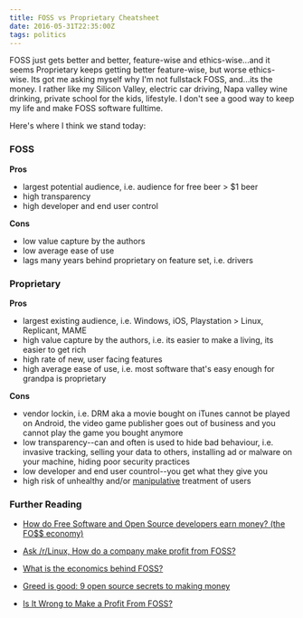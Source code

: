 ```yaml
---
title: FOSS vs Proprietary Cheatsheet
date: 2016-05-31T22:35:00Z
tags: politics
---
```


FOSS just gets better and better, feature-wise and ethics-wise...and it seems
Proprietary keeps getting better feature-wise, but worse ethics-wise. Its got
me asking myself why I'm not fullstack FOSS, and...its the money. I rather like
my Silicon Valley, electric car driving, Napa valley wine drinking, private
school for the kids, lifestyle. I don't see a good way to keep my life and make
FOSS software fulltime.

Here's where I think we stand today:

### FOSS

**Pros**

* largest potential audience, i.e. audience for free beer > $1 beer
* high transparency
* high developer and end user control

**Cons**

* low value capture by the authors
* low average ease of use
* lags many years behind proprietary on feature set, i.e. drivers

### Proprietary

**Pros**

* largest existing audience, i.e. Windows, iOS, Playstation > Linux,
  Replicant, MAME
* high value capture by the authors, i.e. its easier to make a living, its
  easier to get rich
* high rate of new, user facing features
* high average ease of use, i.e. most software that's easy enough for grandpa
  is proprietary

**Cons**

* vendor lockin, i.e. DRM aka a movie bought on iTunes cannot be played on
  Android, the video game publisher goes out of business and you cannot play
  the game you bought anymore
* low transparency--can and often is used to hide bad behaviour, i.e. invasive
  tracking, selling your data to others, installing ad or malware on your
  machine, hiding poor security practices
* low developer and end user countrol--you get what they give you
* high risk of unhealthy and/or [manipulative][2] treatment of users

### Further Reading

* [How do Free Software and Open Source developers earn money? (the FO$$ economy)][3]
* [Ask /r/Linux, How do a company make profit from FOSS?][4]
* [What is the economics behind FOSS?][5]
* [Greed is good: 9 open source secrets to making money][6]
* [Is It Wrong to Make a Profit From FOSS?][7]

  [1]: http://ggr.com/why-openbsd-is-important-to-me.html
  [2]: https://medium.com/@tristanharris/how-technology-hijacks-peoples-minds-from-a-magician-and-google-s-design-ethicist-56d62ef5edf3#.gnq5g61gg
  [3]: http://drilix.com/en/blog/how-free-software-and-open-source-developers-earn-money-fo-economy
  [4]: https://www.reddit.com/r/linux/comments/3qtc4l/ask_rlinux_how_do_a_company_make_profit_from_foss/
  [5]: http://www.honeytechblog.com/what-is-the-economics-behind-foss/
  [6]: http://www.infoworld.com/article/2612393/open-source-software/greed-is-good--9-open-source-secrets-to-making-money.html
  [7]: http://www.linuxinsider.com/story/74660.html

